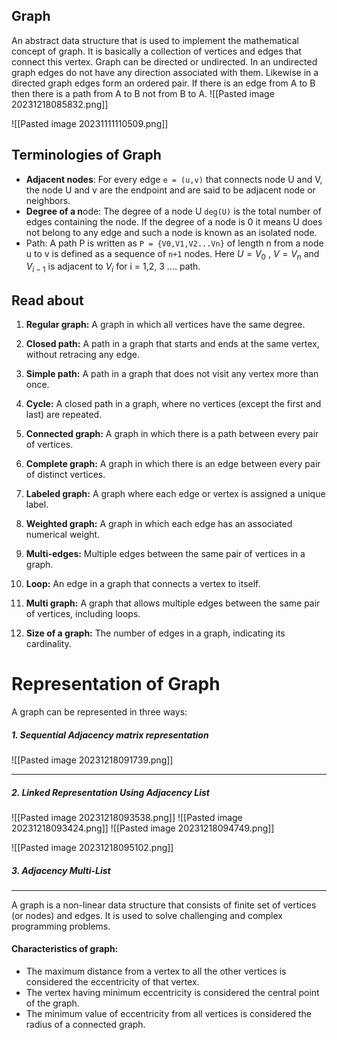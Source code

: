 ## Graph

An abstract data structure that is used to implement the mathematical concept of graph. It is basically a collection of vertices and edges that connect this vertex. Graph can be directed or undirected. In an undirected graph edges do not have any direction associated with them.  Likewise in a directed graph edges form an ordered pair. If there is an edge from A to B then there is a path from A to B not from B to A. 
![[Pasted image 20231218085832.png]]


![[Pasted image 20231111110509.png]]

## Terminologies of Graph
- **Adjacent nodes**: For every edge `e = (u,v)` that connects node U and V, the node U and v are the endpoint and are said to be adjacent node or neighbors. 
- **Degree of a n**ode: The degree of a node U `deg(U)` is the total number of edges containing the node. If the degree of a node is 0 it means U does not belong to any edge and such a node is known as an isolated node.  
- Path: A path P is written as `P = {V0,V1,V2...Vn}` of length n from  a node u to v is defined as a sequence of `n+1` nodes. Here $U = V_0$ , $V = V_n$ and $V_{i-1}$ is adjacent to $V_i$ for i = 1,2, 3 .... path.   
## Read about

1. **Regular graph:** A graph in which all vertices have the same degree.

2. **Closed path:** A path in a graph that starts and ends at the same vertex, without retracing any edge.

3. **Simple path:** A path in a graph that does not visit any vertex more than once.

4. **Cycle:** A closed path in a graph, where no vertices (except the first and last) are repeated.

5. **Connected graph:** A graph in which there is a path between every pair of vertices.

6. **Complete graph:** A graph in which there is an edge between every pair of distinct vertices.

7. **Labeled graph:** A graph where each edge or vertex is assigned a unique label.

8. **Weighted graph:** A graph in which each edge has an associated numerical weight.

9. **Multi-edges:** Multiple edges between the same pair of vertices in a graph.

10. **Loop:** An edge in a graph that connects a vertex to itself.

11. **Multi graph:** A graph that allows multiple edges between the same pair of vertices, including loops.

12. **Size of a graph:** The number of edges in a graph, indicating its cardinality.

# Representation of Graph
A graph can be represented in three ways:
##### 1. Sequential Adjacency matrix representation
![[Pasted image 20231218091739.png]]

---
##### 2. Linked Representation Using Adjacency List
![[Pasted image 20231218093538.png]]
![[Pasted image 20231218093424.png]]
![[Pasted image 20231218094749.png]]

![[Pasted image 20231218095102.png]]
##### 3. Adjacency Multi-List 









---

A graph is a non-linear data structure that consists of finite set of vertices (or nodes) and edges. It is used to solve challenging and complex programming problems. 
#### Characteristics of graph:
- The maximum distance from a vertex to all the other vertices is considered the eccentricity of that vertex. 
- The vertex having minimum eccentricity is considered the central point of the graph. 
- The minimum value of eccentricity from all vertices is considered the radius of a connected graph. 


